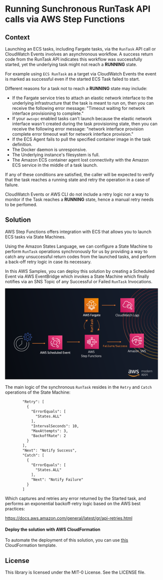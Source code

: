 # Running Sunchronous RunTask API calls via AWS Step Functions

## Context

Launching an ECS tasks, including Fargate tasks, via the `RunTask` API call or CloudWatch Events involves an asynchronous workflow. A success return code from the RunTask API indicates this workflow was successfully started, yet the underlying task might not reach a **RUNNING** state.

For example using `ECS RunTask` as a target via CloudWatch Events the event is marked as successful even if the started ECS Task failed to start.

Different reasons for a task not to reach a **RUNNING** state may include:

* If the Fargate service tries to attach an elastic network interface to the underlying infrastructure that the task is meant to run on, then you can receive the following error message: "Timeout waiting for network interface provisioning to complete."
* If your `awsvpc` enabled tasks can't launch because the elastic network interface wasn't created during the task provisioning state, then you can receive the following error message: "network interface provision complete error timeout wait for network interface provision."
* If the ECS Agent fails to pull the specified container image in the task definition.
* The Docker daemon is unresponsive.
* The Underlying instance's filesystem is full.
* The Amazon ECS container agent lost connectivity with the Amazon ECS service in the middle of a task launch.
    
If any of these conditions are satisfied, the caller will be expected to verify that the task reaches a running state and retry the operation in a case of failure. 

CloudWatch Events or AWS CLI do not include a retry logic nor a way to monitor if the Task reaches a **RUNNING** state, hence a manual retry needs to be perfomed.

## Solution

AWS Step Functions offers integration with ECS that allows you to launch ECS tasks via State Machines. 

Using the Amazon States Language, we can configure a State Machine to perform `RunTask` operations synchronously for us by providing a way to catch any unsuccessful return codes from the launched tasks, and perform a back-off retry logic in case its necessary.

In this AWS Samples, you can deploy this solution by creating a Scheduled Event via AWS EventBridge which invokes a State Machine which finally notifies via an SNS Topic of any Successful or Failed `RunTask` Invocations.

![Diagram](images/FlowChart.png)

The main logic of the synchronous `RunTask` resides in the `Retry` and `Catch` operations of the State Machine:

```
        "Retry": [
          {
            "ErrorEquals": [
              "States.ALL"
            ],
            "IntervalSeconds": 10,
            "MaxAttempts": 3,
            "BackoffRate": 2
          }
        ],
        "Next": "Notify Success",
        "Catch": [
          {
            "ErrorEquals": [
              "States.ALL"
            ],
            "Next": "Notify Failure"
          }
        ]
```

Which captures and retries any error returned by the Started task, and performs an exponential backoff-retry logic based on the AWS best practices:

https://docs.aws.amazon.com/general/latest/gr/api-retries.html


#### Deploy the solution with AWS CloudFormation

To automate the deployment of this solution, you can use [this](cfn-template.yml) CloudFormation template.

## License

This library is licensed under the MIT-0 License. See the LICENSE file.










